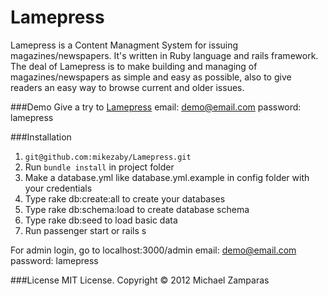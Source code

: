 Lamepress
=========

Lamepress is a Content Managment System for issuing magazines/newspapers. It's written in Ruby language and rails framework. The deal of Lamepress is to make building and managing of magazines/newspapers as simple and easy as possible, also to give readers an easy way to browse current and older issues.

###Demo
Give a try to [Lamepress](http://press.lamezor.gr/admin)
email: demo@email.com
password: lamepress 

###Installation
1. `git@github.com:mikezaby/Lamepress.git`
2. Run `bundle install` in project folder
3. Make a database.yml like database.yml.example in config folder with your credentials
4. Type rake db:create:all to create your databases
5. Type rake db:schema:load to create database schema
6. Type rake db:seed to load basic data
7. Run passenger start or rails s

For admin login, go to localhost:3000/admin
email: demo@email.com
password: lamepress

###License
MIT License. Copyright &copy; 2012 Michael Zamparas


